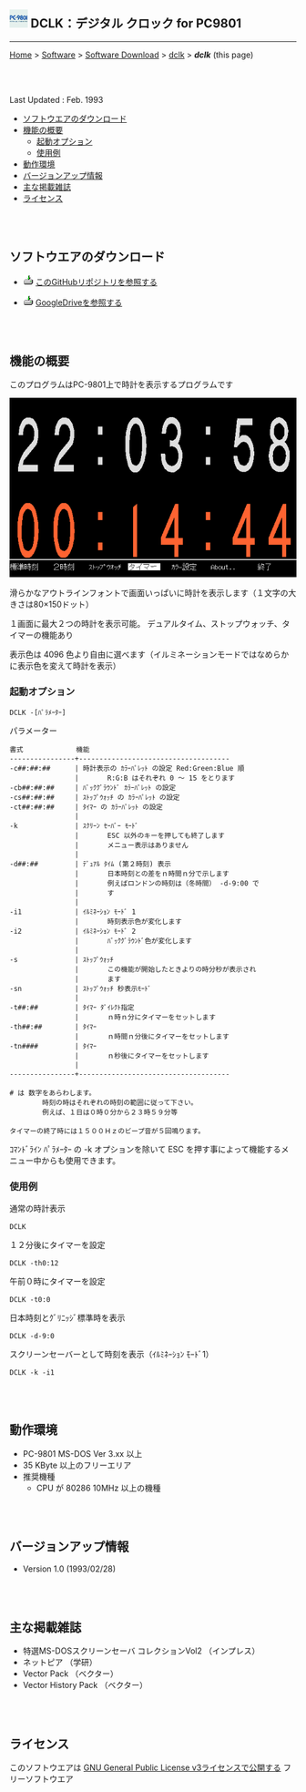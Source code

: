 ## ![icon](../readme_pics/softdown-ico-pc9801-small.png) DCLK：デジタル クロック for PC9801<!-- omit in toc -->

---
[Home](https://oasis3855.github.io/webpage/) > [Software](https://oasis3855.github.io/webpage/software/index.html) > [Software Download](https://oasis3855.github.io/webpage/software/software-download.html) > [dclk](../setkeytable/README.md) > ***dclk*** (this page)

<br />
<br />

Last Updated : Feb. 1993

- [ソフトウエアのダウンロード](#ソフトウエアのダウンロード)
- [機能の概要](#機能の概要)
  - [起動オプション](#起動オプション)
  - [使用例](#使用例)
- [動作環境](#動作環境)
- [バージョンアップ情報](#バージョンアップ情報)
- [主な掲載雑誌](#主な掲載雑誌)
- [ライセンス](#ライセンス)

<br />
<br />

## ソフトウエアのダウンロード

- ![download icon](../readme_pics/soft-ico-download-darkmode.gif)   [このGitHubリポジトリを参照する](../dclk/download) 

- ![download icon](../readme_pics/soft-ico-download-darkmode.gif)   [GoogleDriveを参照する](https://drive.google.com/drive/folders/0B7BSijZJ2TAHY2UzMWI5NDQtZWRjYi00MTdlLThlMGUtYmUwMDg2NGJkYmIy?resourcekey=0-0g55CdK32ZnItl6j99GNZA) 

<br />
<br />

## 機能の概要

このプログラムはPC-9801上で時計を表示するプログラムです 

![実行画面例](readme_pics/soft-pc98-digitalclock.gif)

滑らかなアウトラインフォントで画面いっぱいに時計を表示します（１文字の大きさは80×150ドット） 

１画面に最大２つの時計を表示可能。 デュアルタイム、ストップウォッチ、タイマーの機能あり

表示色は 4096 色より自由に選べます（イルミネーションモードではなめらかに表示色を変えて時計を表示） 

### 起動オプション

```
DCLK -[ﾊﾟﾗﾒｰﾀｰ]
```

パラメーター
```
書式             機能
----------------+-------------------------------------
-c##:##:##      | 時計表示の ｶﾗｰﾊﾟﾚｯﾄ の設定 Red:Green:Blue 順
                |       R:G:B はそれぞれ 0 ～ 15 をとります
-cb##:##:##     | ﾊﾞｯｸｸﾞﾗｳﾝﾄﾞ ｶﾗｰﾊﾟﾚｯﾄ の設定
-cs##:##:##     | ｽﾄｯﾌﾟｳｫｯﾁ の ｶﾗｰﾊﾟﾚｯﾄ の設定
-ct##:##:##     | ﾀｲﾏｰ の ｶﾗｰﾊﾟﾚｯﾄ の設定
                |
-k              | ｽｸﾘｰﾝ ｾｰﾊﾞｰ ﾓｰﾄﾞ
                |       ESC 以外のキーを押しても終了します
                |       メニュー表示はありません
                |
-d##:##         | ﾃﾞｭｱﾙ ﾀｲﾑ (第２時刻) 表示
                |       日本時刻との差をｎ時間ｎ分で示します
                |       例えばロンドンの時刻は（冬時間） -d-9:00 で
                |       す
                |
-i1             | ｲﾙﾐﾈｰｼｮﾝ ﾓｰﾄﾞ 1
                |       時刻表示色が変化します
-i2             | ｲﾙﾐﾈｰｼｮﾝ ﾓｰﾄﾞ 2
                |       ﾊﾞｯｸｸﾞﾗｳﾝﾄﾞ色が変化します
                |
-s              | ｽﾄｯﾌﾟｳｫｯﾁ
                |       この機能が開始したときよりの時分秒が表示され
                |       ます
-sn             | ｽﾄｯﾌﾟｳｫｯﾁ 秒表示ﾓｰﾄﾞ
                |
-t##:##         | ﾀｲﾏｰ ﾀﾞｲﾚｸﾄ指定
                |       ｎ時ｎ分にタイマーをセットします
-th##:##        | ﾀｲﾏｰ
                |       ｎ時間ｎ分後にタイマーをセットします
-tn####         | ﾀｲﾏｰ
                |       ｎ秒後にタイマーをセットします
                |
----------------+-------------------------------------

# は 数字をあらわします。
        時刻の時はそれぞれの時刻の範囲に従って下さい。
        例えば、１日は０時０分から２３時５９分等

タイマーの終了時には１５００Ｈｚのビープ音が５回鳴ります。
```

ｺﾏﾝﾄﾞﾗｲﾝ ﾊﾟﾗﾒｰﾀｰ の -k オプションを除いて ESC を押す事によって機能するメニュー中からも使用できます。

### 使用例

通常の時計表示
```
DCLK
```
１２分後にタイマーを設定
```
DCLK -th0:12
```
午前０時にタイマーを設定
```
DCLK -t0:0
```
日本時刻とｸﾞﾘﾆｯｼﾞ標準時を表示
```
DCLK -d-9:0
```
スクリーンセーバーとして時刻を表示（ｲﾙﾐﾈｰｼｮﾝ ﾓｰﾄﾞ1）
```
DCLK -k -i1
```

<br />
<br />

## 動作環境

- PC-9801 MS-DOS Ver 3.xx 以上
- 35 KByte 以上のフリーエリア
- 推奨機種
  - CPU が 80286 10MHz 以上の機種

<br />
<br />

## バージョンアップ情報

-  Version 1.0 (1993/02/28) 

<br />
<br />

## 主な掲載雑誌

- 特選MS-DOSスクリーンセーバ コレクションVol2 （インプレス） 
- ネットピア （学研） 
- Vector Pack （ベクター） 
- Vector History Pack （ベクター） 

<br />
<br />

## ライセンス

このソフトウエアは [GNU General Public License v3ライセンスで公開する](https://gpl.mhatta.org/gpl.ja.html) フリーソフトウエア
